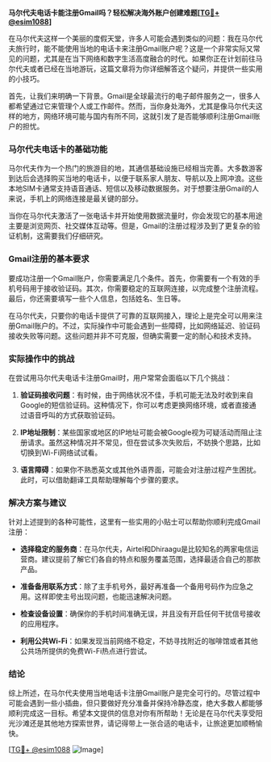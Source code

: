 **马尔代夫电话卡能注册Gmail吗？轻松解决海外账户创建难题[[TG💪+ @esim1088](https://t.me/s/esim1088)]**

在马尔代夫这样一个美丽的度假天堂，许多人可能会遇到类似的问题：我在马尔代夫旅行时，能不能使用当地的电话卡来注册Gmail账户呢？这是一个非常实际又常见的问题，尤其是在当下网络和数字生活高度融合的时代。如果你正在计划前往马尔代夫或者已经在当地游玩，这篇文章将为你详细解答这个疑问，并提供一些实用的小技巧。

首先，让我们来明确一下背景。Gmail是全球最流行的电子邮件服务之一，很多人都希望通过它来管理个人或工作邮件。然而，当你身处海外，尤其是像马尔代夫这样的地方，网络环境可能与国内有所不同，这就引发了是否能够顺利注册Gmail账户的担忧。

### 马尔代夫电话卡的基础功能

马尔代夫作为一个热门的旅游目的地，其通信基础设施已经相当完善。大多数游客到达后会选择购买当地的电话卡，以便于联系家人朋友、导航以及上网冲浪。这些本地SIM卡通常支持语音通话、短信以及移动数据服务。对于想要注册Gmail的人来说，手机上的网络连接是最关键的部分。

当你在马尔代夫激活了一张电话卡并开始使用数据流量时，你会发现它的基本用途主要是浏览网页、社交媒体互动等。但是，Gmail的注册过程涉及到了更复杂的验证机制，这需要我们仔细研究。

### Gmail注册的基本要求

要成功注册一个Gmail账户，你需要满足几个条件。首先，你需要有一个有效的手机号码用于接收验证码。其次，你需要稳定的互联网连接，以完成整个注册流程。最后，你还需要填写一些个人信息，包括姓名、生日等。

在马尔代夫，只要你的电话卡提供了可靠的互联网接入，理论上是完全可以用来注册Gmail账户的。不过，实际操作中可能会遇到一些障碍，比如网络延迟、验证码接收失败等问题。这些问题并非不可克服，但确实需要一定的耐心和技术支持。

### 实际操作中的挑战

在尝试用马尔代夫电话卡注册Gmail时，用户常常会面临以下几个挑战：

1. **验证码接收问题**：有时候，由于网络状况不佳，手机可能无法及时收到来自Google的短信验证码。这种情况下，你可以考虑更换网络环境，或者直接通过语音呼叫的方式获取验证码。
   
2. **IP地址限制**：某些国家或地区的IP地址可能会被Google视为可疑活动而阻止注册请求。虽然这种情况并不常见，但在尝试多次失败后，不妨换个思路，比如切换到Wi-Fi网络试试看。

3. **语言障碍**：如果你不熟悉英文或其他外语界面，可能会对注册过程产生困扰。此时，可以借助翻译工具帮助理解每个步骤的要求。

### 解决方案与建议

针对上述提到的各种可能性，这里有一些实用的小贴士可以帮助你顺利完成Gmail注册：

- **选择稳定的服务商**：在马尔代夫，Airtel和Dhiraagu是比较知名的两家电信运营商。建议提前了解它们各自的特点和服务覆盖范围，选择最适合自己的那款产品。
  
- **准备备用联系方式**：除了主手机号外，最好再准备一个备用号码作为应急之用。这样即使主号出现问题，也能迅速解决问题。

- **检查设备设置**：确保你的手机时间准确无误，并且没有开启任何干扰信号接收的应用程序。

- **利用公共Wi-Fi**：如果发现当前网络不稳定，不妨寻找附近的咖啡馆或者其他公共场所提供的免费Wi-Fi热点进行尝试。

### 结论

综上所述，在马尔代夫使用当地电话卡注册Gmail账户是完全可行的。尽管过程中可能会遇到一些小插曲，但只要做好充分准备并保持冷静态度，绝大多数人都能够顺利完成这一目标。希望本文提供的信息对你有所帮助！无论是在马尔代夫享受阳光沙滩还是其他地方探索世界，请记得带上一张合适的电话卡，让旅途更加顺畅愉快。

[[TG💪+ @esim1088](https://t.me/s/esim1088) ![Image](https://i.postimg.cc/4NQfJmqS/Snipaste-2025-05-13-00-14-12.png)]